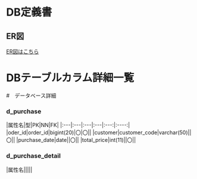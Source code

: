 # DB定義書
## ER図
[ER図はこちら](https://github.com/Aso2001226/2021sys-design/blob/main/ER_all.md "ER図はこちら")

# DBテーブルカラム詳細一覧

#　データベース詳細


### d_purchase
|属性名|型|PK|NN|FK|
|:---|:---|:---|:---|:---:|:----:|
|oder_id|order_id|bigint(20)|〇|〇||
|customer|customer_code|varchar(50)||〇||
|purchase_date|date||〇||
|total_price|int(11)||〇||

### d_purchase_detail
|属性名|||||

